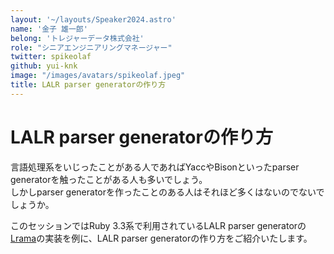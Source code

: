 ```yaml
---
layout: '~/layouts/Speaker2024.astro'
name: '金子 雄一郎'
belong: 'トレジャーデータ株式会社'
role: "シニアエンジニアリングマネージャー"
twitter: spikeolaf
github: yui-knk
image: "/images/avatars/spikeolaf.jpeg"
title: LALR parser generatorの作り方
---
```


# LALR parser generatorの作り方

言語処理系をいじったことがある人であればYaccやBisonといったparser generatorを触ったことがある人も多いでしょう。  
しかしparser generatorを作ったことのある人はそれほど多くはないのでないでしょうか。

このセッションではRuby 3.3系で利用されているLALR parser generatorの<a href="https://github.com/ruby/lrama">Lrama</a>の実装を例に、LALR parser generatorの作り方をご紹介いたします。
